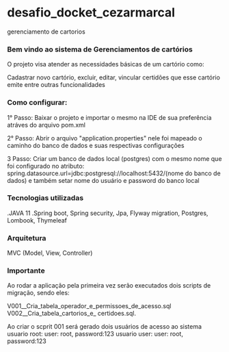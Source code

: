 # desafio_docket_cezarmarcal
gerenciamento de cartorios


<h3>Bem vindo ao sistema de Gerenciamentos de cartórios</h3>
<p>O projeto visa atender as necessidades básicas de um cartório como:</p>
<p>Cadastrar novo cartório, excluir, editar, vincular certidões que esse cartório emite entre outras funcionalidades</p>


<h3>Como configurar:</h3>

<p>1° Passo: Baixar o projeto e importar o mesmo na IDE de sua preferência atráves do arquivo pom.xml</p>

<p>2° Passo: Abrir o arquivo "application.properties" nele foi mapeado o caminho do banco de dados e suas respectivas configurações</p>

</p>3 Passo: Criar um banco de dados local (postgres) com o mesmo nome que foi configurado no atributo:
   spring.datasource.url=jdbc:postgresql://localhost:5432/(nome do banco de dados) e também setar nome do usuário e password do banco local</p>

<h3>Tecnologias utilizadas</h3>
.JAVA 11
.Spring boot, Spring security, Jpa, Flyway migration, Postgres, Lombook, Thymeleaf

<h3>Arquitetura</h3>
MVC (Model, View, Controller)

<h3>Importante</h3>
<p>Ao rodar a aplicação pela primeira vez serão executados dois scripts de migração, sendo eles:

V001__Cria_tabela_operador_e_permissoes_de_acesso.sql
V002__Cria_tabela_cartorios_e_ certidoes.sql.

Ao criar o scprit 001 será gerado dois usuários de acesso ao sistema 
usuario root: user: root, password:123
usuario user: user: root, password:123</p>






